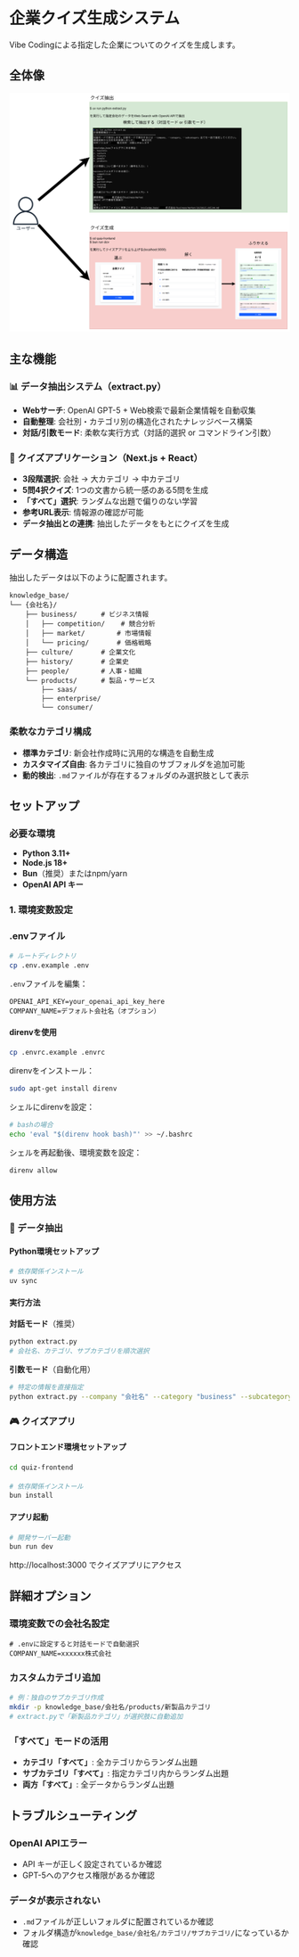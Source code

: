 # 企業クイズ生成システム

Vibe Codingによる指定した企業についてのクイズを生成します。

## 全体像

![システム構成図](architecture.png)






## 主な機能

### 📊 データ抽出システム（extract.py）
- **Webサーチ**: OpenAI GPT-5 + Web検索で最新企業情報を自動収集
- **自動整理**: 会社別・カテゴリ別の構造化されたナレッジベース構築
- **対話/引数モード**: 柔軟な実行方式（対話的選択 or コマンドライン引数）

### 🎯 クイズアプリケーション（Next.js + React）
- **3段階選択**: 会社 → 大カテゴリ → 中カテゴリ
- **5問4択クイズ**: 1つの文書から統一感のある5問を生成
- **「すべて」選択**: ランダムな出題で偏りのない学習
- **参考URL表示**: 情報源の確認が可能
- **データ抽出との連携**: 抽出したデータをもとにクイズを生成

## データ構造

抽出したデータは以下のように配置されます。

```
knowledge_base/
└── {会社名}/
    ├── business/      # ビジネス情報
    │   ├── competition/    # 競合分析
    │   ├── market/        # 市場情報
    │   └── pricing/       # 価格戦略
    ├── culture/       # 企業文化
    ├── history/       # 企業史
    ├── people/        # 人事・組織
    └── products/      # 製品・サービス
        ├── saas/
        ├── enterprise/
        └── consumer/
```

### 柔軟なカテゴリ構成
- **標準カテゴリ**: 新会社作成時に汎用的な構造を自動生成
- **カスタマイズ自由**: 各カテゴリに独自のサブフォルダを追加可能
- **動的検出**: `.md`ファイルが存在するフォルダのみ選択肢として表示

## セットアップ

### 必要な環境
- **Python 3.11+**
- **Node.js 18+**
- **Bun**（推奨）またはnpm/yarn
- **OpenAI API キー**

### 1. 環境変数設定

### .envファイル

```bash
# ルートディレクトリ
cp .env.example .env
```

`.env`ファイルを編集：
```env
OPENAI_API_KEY=your_openai_api_key_here
COMPANY_NAME=デフォルト会社名（オプション）
```
#### direnvを使用

```bash
cp .envrc.example .envrc
```

direnvをインストール：
```bash
sudo apt-get install direnv
```

シェルにdirenvを設定：
```bash
# bashの場合
echo 'eval "$(direnv hook bash)"' >> ~/.bashrc
```

シェルを再起動後、環境変数を設定：
```bash
direnv allow
```

## 使用方法

### 📝 データ抽出

#### Python環境セットアップ
```bash
# 依存関係インストール
uv sync
```

#### 実行方法

**対話モード**（推奨）
```bash
python extract.py
# 会社名、カテゴリ、サブカテゴリを順次選択
```

**引数モード**（自動化用）
```bash
# 特定の情報を直接指定
python extract.py --company "会社名" --category "business" --subcategory "market"
```

### 🎮 クイズアプリ

#### フロントエンド環境セットアップ
```bash
cd quiz-frontend

# 依存関係インストール
bun install
```

#### アプリ起動
```bash
# 開発サーバー起動
bun run dev
```

http://localhost:3000 でクイズアプリにアクセス

## 詳細オプション

### 環境変数での会社名設定
```env
# .envに設定すると対話モードで自動選択
COMPANY_NAME=xxxxxx株式会社
```

### カスタムカテゴリ追加
```bash
# 例：独自のサブカテゴリ作成
mkdir -p knowledge_base/会社名/products/新製品カテゴリ
# extract.pyで「新製品カテゴリ」が選択肢に自動追加
```

### 「すべて」モードの活用
- **カテゴリ「すべて」**: 全カテゴリからランダム出題
- **サブカテゴリ「すべて」**: 指定カテゴリ内からランダム出題
- **両方「すべて」**: 全データからランダム出題

## トラブルシューティング

### OpenAI APIエラー
- API キーが正しく設定されているか確認
- GPT-5へのアクセス権限があるか確認

### データが表示されない
- `.md`ファイルが正しいフォルダに配置されているか確認
- フォルダ構造が`knowledge_base/会社名/カテゴリ/サブカテゴリ/`になっているか確認
